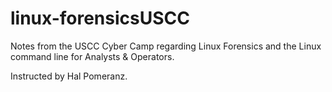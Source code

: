 # linux-forensicsUSCC
Notes from the USCC Cyber Camp regarding Linux Forensics and the Linux command line for Analysts & Operators.

Instructed by Hal Pomeranz.
